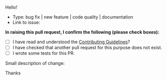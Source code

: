 Hello!

* Type: bug fix | new feature | code quality | documentation
* Link to issue:

**In raising this pull request, I confirm the following (please check boxes):**

- [ ] I have read and understood the [Contributing Guidelines](https://github.com/phalcon/php-zephir-parser/blob/master/CONTRIBUTING.md)?
- [ ] I have checked that another pull request for this purpose does not exist.
- [ ] I wrote some tests for this PR.

Small description of change:

Thanks
